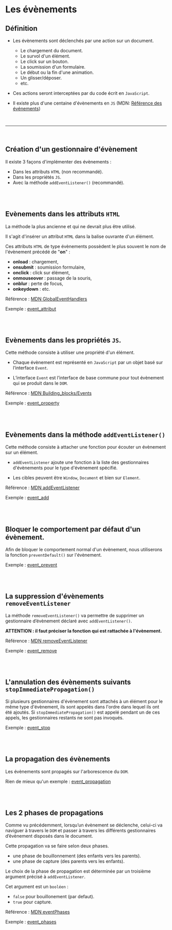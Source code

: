 # Les évènements 

## Définition

- Les évènements sont déclenchés par une action sur un document.
    
    - Le chargement du document.
    - Le survol d'un élément.
    - Le click sur un bouton.
    - La soumission d'un formulaire.
    - Le début ou la fin d'une animation.
    - Un glisser/déposer.
    - etc.  

- Ces actions seront interceptées par du code écrit en `JavaScript`.

- Il existe plus d'une centaine d'évènements en `JS` (MDN: [Référence des événements](https://developer.mozilla.org/fr/docs/Web/Events))

<br>

---

<br>

## Création d'un gestionnaire d'évènement

Il existe 3 façons d'implémenter des évènements :

- Dans les attributs `HTML` (non recommandé).
- Dans les propriétés `JS`.
- Avec la méthode `addEventListener()` (recommandé). 

<br>
<br>

## Evènements dans les attributs `HTML`

La méthode la plus ancienne et qui ne devrait plus être utilisé.

Il s'agit d'insérer un attribut `HTML` dans la balise ouvrante d'un élément.

Ces attributs `HTML` de type évènements possèdent le plus souvent le nom de l'évènement précédé de "**on**" :

- **onload** :      chargement,
- **onsubmit** :    soumission formulaire,
- **onclick** :     click sur élément,
- **onmouseover** : passage de la souris,
- **onblur** :      perte de focus,
- **onkeydown** :   etc.

Référence : [MDN GlobalEventHandlers](https://developer.mozilla.org/fr/docs/Web/API/GlobalEventHandlers)

Exemple : [event_attribut](event_attribut/index.html)

<br>
<br>

## Evènements dans les propriétés ``JS``.

Cette méthode consiste à utiliser une propriété d'un élément.

- Chaque évènement est représenté en ``JavaScript`` par un objet basé sur l’interface ``Event``.

- L’interface ``Event`` est l’interface de base commune pour tout évènement qui se produit dans le ``DOM``.

Référence : [MDN Building_blocks/Events](https://developer.mozilla.org/fr/docs/Learn/JavaScript/Building_blocks/Events)

Exemple : [event_property](event_property/index.html)

<br>
<br>

## Evènements dans la méthode ``addEventListener()``

Cette méthode consiste à attacher une fonction pour écouter un évènement sur un élément.

- `addEventListener` ajoute une fonction à la liste des gestionnaires d'évènements pour le type d'évènement spécifié.

- Les cibles peuvent être `Window`, `Document` et bien sur `Element`.

Référence : [MDN addEventListener](https://developer.mozilla.org/fr/docs/Web/API/EventTarget/addEventListener)

Exemple : [event_add](event_add/index.html)

<br>
<br>

## Bloquer le comportement par défaut d'un évènement.

Afin de bloquer le comportement normal d'un évènement, nous utiliserons la fonction `preventDefault()` sur l'évènement.

Exemple : [event_prevent](event_prevent/index.html)

<br>
<br>

## La suppression d'évènements `removeEventListener`

La méthode ``removeEventListener()`` va permettre de supprimer un gestionnaire d’évènement déclaré avec ``addEventListener()``.

**ATTENTION : il faut préciser la fonction qui est rattachée à l'évènement.**

Référence : [MDN removeEventListener](https://developer.mozilla.org/fr/docs/Web/API/EventTarget/removeEventListener)

Exemple : [event_remove](event_remove/index.html)

<br>
<br>

## L'annulation des évènements suivants `stopImmediatePropagation()`

Si plusieurs gestionnaires d'évènement sont attachés à un élément pour le même type d'évènement, ils sont appelés dans l'ordre dans lequel ils ont été ajoutés. Si ``stopImmediatePropagation()`` est appelé pendant un de ces appels, les gestionnaires restants ne sont pas invoqués.

Exemple : [event_stop](event_stop/index.html)

<br>
<br>

## La propagation des évènements

Les évènements sont propagés sur l'arborescence du `DOM`.

Rien de mieux qu'un exemple : [event_propagation](event_propagation/index.html)


<br>
<br>

## Les 2 phases de propagations

Comme vu précédemment, lorsqu’un évènement se déclenche, celui-ci va naviguer à travers le ``DOM`` et passer à travers les différents gestionnaires d’évènement disposés dans le document.

Cette propagation va se faire selon deux phases. 
- une phase de bouillonnement (des enfants vers les parents).
- une phase de capture (des parents vers les enfants).

Le choix de la phase de propagation est déterminée par un troisième argument précisé à `addEventListener`. 

Cet argument est un `booléen` :
- ``false`` pour bouillonement (par defaut).
- ``true`` pour capture.

Référence : [MDN eventPhases](https://developer.mozilla.org/fr/docs/Web/API/Event/eventPhase)

Exemple : [event_phases](event_phases/index.html)

